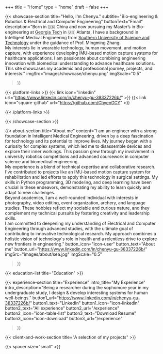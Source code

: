 +++
title =  "Home"
type = "home"
draft = false
+++


 {{< showcase-section
    title="Hello, I'm Chenyu."
    subtitle="Bio-engineering & Robotics & Electrical and Computer Engineering"
    buttonText="Email"
    description="Born in 🇨🇳 China and now pursuing my Master’s in Bio-engineering at <a target='_blank' href='https://www.gatech.edu/'>Georgia Tech</a> in 🇺🇸 Atlanta, I have a background in Intelligent Medical Engineering from <a target='_blank' href='https://www.sustech.edu.cn/en/'>Southern University of Science and Technology</a> under the guidance of Prof. Mingming Zhang. <br/>My interests lie in wearable technology, human movement, and motion capture, with experience developing IMU-based motion capture systems for healthcare applications. I am passionate about combining engineering innovation with biomedical understanding to advance healthcare solutions. This site showcases my academic and professional journey, projects, and interests."
    imgSrc="images/showcase/chenyu.png"
    imgScale="0.5"
 >}}

{{< platform-links >}}
    <!-- {{< link icon="square-facebook" url="https://facebook.com/yourpage" >}} -->
    <!-- {{< link icon="square-twitter" url="https://twitter.com/yourpage" >}} -->
    {{< link icon="linkedin" url="https://www.linkedin.com/in/chenyu-gu-38337226b/" >}}
    {{< link icon="square-github" url="https://github.com/ChyenGCY" >}}
    <!-- {{< link icon="x-twitter" url="https://twitter.com/zetxek" >}} -->
    <!-- {{< link icon="dribbble" url="#" >}} -->
    <!-- {{< link icon="behance" url="#" >}} -->
    <!-- {{< link icon="youtube" url="#" >}} -->
    <!-- {{< link icon="instagram" url="https://www.instagram.com/zetxek/" >}} -->
    <!-- {{< link icon="square-facebook" url="https://www.facebook.com/zetxek/" >}} -->
    <!-- {{< link icon="codepen" url="#" >}} -->
    <!-- {{< link icon="yelp" url="https://www.yelp.com/" >}} -->
    <!-- {{< link icon="bluesky" url="https://www.bluesky.com/" >}} -->
    <!-- {{< link icon="threads" url="https://www.threads.net/" >}} -->
    <!-- {{< link icon="face-smile" url="https://www.adrianmoreno.info/" >}} -->
    <!-- {{< link icon="user" url="https://www.adrianmoreno.info/" >}} -->
    <!-- {{< link icon="quote-left" url="https://www.adrianmoreno.info/" >}} -->
    <!-- {{< link icon="cloud-arrow-down" url="https://www.adrianmoreno.info/" >}} -->
    <!-- {{< link icon="square-xing" url="https://www.adrianmoreno.info/" >}} -->

{{< /platform-links >}}

{{< /showcase-section >}}

{{< about-section
    title="About me"
    content="I am an engineer with a strong foundation in Intelligent Medical Engineering, driven by a deep fascination for technology and its potential to improve lives. My journey began with a curiosity for complex systems, which led me to disassemble devices and explore their inner workings. This passion grew through my involvement in university robotics competitions and advanced coursework in computer science and biomedical engineering. <br/> My experience is a blend of technical expertise and collaborative research. I've contributed to projects like an IMU-based motion capture system for rehabilitation and led efforts to apply this technology in surgical settings. My skills in Python programming, 3D modeling, and deep learning have been crucial in these endeavors, demonstrating my ability to learn quickly and adapt to new challenges. <br/> Beyond academics, I am a well-rounded individual with interests in photography, video editing, event organization, archery, and language studies. These hobbies reflect my sociable and curious nature, and they complement my technical pursuits by fostering creativity and leadership skills. <br/> I am committed to deepening my understanding of Electrical and Computer Engineering through advanced studies, with the ultimate goal of contributing to innovative technological research. My approach combines a holistic vision of technology's role in health and a relentless drive to explore new frontiers in engineering."
    button_icon="icon-user"
    button_text="About me"
    button_url="https://www.linkedin.com/in/chenyu-gu-38337226b/"
    imgSrc="images/about/sea.jpg"
    imgScale="0.5"
 >}}

{{< education-list
    title="Education" >}}

{{< experience-section
    title="Experience"
    intro_title="My Experience"
    intro_description="Being a researcher during the sophomore year in my undergraduate study, I design & develop interesting systems for human well-beings." 
    button1_url="https://www.linkedin.com/in/chenyu-gu-38337226b/"
    button1_text="LinkedIn"
    button1_icon="icon-linkedin"
    button2_text="All experience"
    button2_url="/experience"
    button2_icon="icon-table-list"
    button3_text="Download Resume"
    button3_icon="icon-download"
    button3_url="/experience"
>}}

<!-- {{< experience-list
    title="Experience (as list)"
    padding="false" >}} -->

{{< client-and-work-section
    title="A selection of my projects" >}} 

<!-- {{< testimonial-section
    title="What they say about me" >}} -->

<!-- {{< spacer size="large" >}} -->

<!-- ## Extra home content

Additional content added after the `section` blocks, in the `home.md` file. 

Here you could freestyle, add other shortcodes, ...  Or just let the content empty, and rely on the shortcode sections alone. -->

{{< spacer size="small" >}}

<!-- {{< text-section
title="Extra (centered) content"
centered="true"
>}}

You can also use the `text-section` shortcode to add centered texts

{{< /text-section >}} -->
